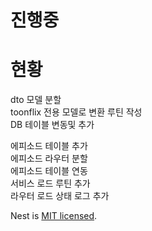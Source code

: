 # 진행중

# 현황

dto 모델 분할  
toonflix 전용 모델로 변환 루틴 작성  
DB 테이블 변동및 추가  

에피소드 테이블 추가  
에피소드 라우터 분할  
에피소드 테이블 연동  
서비스 로드 루틴 추가  
라우터 로드 상태 로그 추가  

Nest is [MIT licensed](LICENSE).
